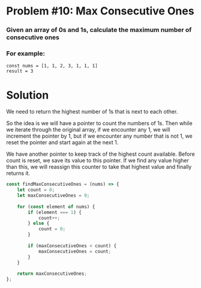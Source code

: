 # Problem #10: Max Consecutive Ones
### Given an array of 0s and 1s, calculate the maximum number of consecutive ones

### For example:
```
const nums = [1, 1, 2, 3, 1, 1, 1] 
result = 3
```

# Solution
We need to return the highest number of 1s that is next to each other. 

So the idea is we will have a pointer to count the numbers of 1s. Then while we iterate through the original array, if we encounter any 1, we will increment the pointer by 1, but if we encounter any number that is not 1, we reset the pointer and start again at the next 1. 

We have another pointer to keep track of the highest count available. Before count is reset, we save its value to this pointer. If we find any value higher than this, we will reassign this counter to take that highest value and finally returns it. 


```js
const findMaxConsecutiveOnes = (nums) => {
    let count = 0; 
    let maxConsecutiveOnes = 0; 
    
    for (const element of nums) {
        if (element === 1) {
            count++;
        } else {
            count = 0;
        }
        
        if (maxConsecutiveOnes < count) {
            maxConsecutiveOnes = count;
        }
    }
    
    return maxConsecutiveOnes;
};
```